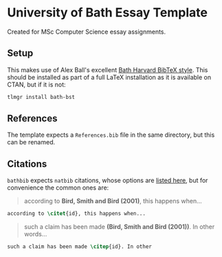 # University of Bath Essay Template

Created for MSc Computer Science essay assignments.

## Setup

This makes use of Alex Ball's excellent [Bath Harvard BibTeX style](https://github.com/alex-ball/bathbib). This should be installed as part of a full LaTeX installation as it is available on CTAN, but if it is not:

```bash
tlmgr install bath-bst
```

## References

The template expects a `References.bib` file in the same directory, but this can be renamed.

## Citations

`bathbib` expects `natbib` citations, whose options are [listed here](https://www.overleaf.com/learn/latex/Natbib_citation_styles), but for convenience the common ones are:

> according to **Bird, Smith and Bird (2001)**, this happens when...

```latex
according to \citet{id}, this happens when...
```

> such a claim has been made **(Bird, Smith and Bird (2001))**. In other words...

```latex
such a claim has been made \citep{id}. In other
```
